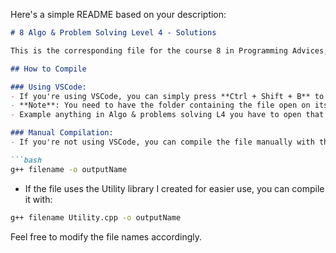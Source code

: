 Here's a simple README based on your description:

```markdown
# 8 Algo & Problem Solving Level 4 - Solutions

This is the corresponding file for the course 8 in Programming Advices, and the solutions I made for it.

## How to Compile

### Using VSCode:
- If you're using VSCode, you can simply press **Ctrl + Shift + B** to compile the file.
- **Note**: You need to have the folder containing the file open on its own, not the entire project, for this to work correctly. 
- Example anything in Algo & problems solving L4 you have to open that as the main folder

### Manual Compilation:
- If you're not using VSCode, you can compile the file manually with the following command:

```bash
g++ filename -o outputName
```

- If the file uses the Utility library I created for easier use, you can compile it with:

```bash
g++ filename Utility.cpp -o outputName
```

Feel free to modify the file names accordingly.
```
